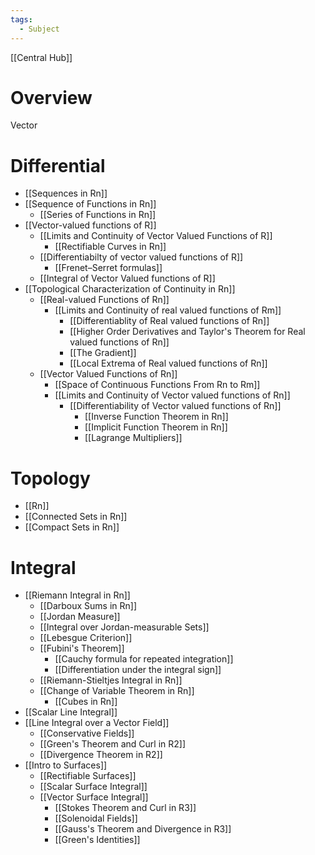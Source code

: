 ```yaml
---
tags:
  - Subject
---
```

[[Central Hub]]
# Overview

Vector

# Differential 
- [[Sequences in Rn]]
- [[Sequence of Functions in Rn]]
	- [[Series of Functions in Rn]]
- [[Vector-valued functions of R]]
	- [[Limits and Continuity of Vector Valued Functions of R]]
		- [[Rectifiable Curves in Rn]]
	- [[Differentiabilty of vector valued functions of R]]
		- [[Frenet–Serret formulas]]
	- [[Integral of Vector Valued functions of R]]
- [[Topological Characterization of Continuity in Rn]]
	- [[Real-valued Functions of Rn]]
		- [[Limits and Continuity of real valued functions of Rm]]
			- [[Differentiablity of Real valued functions of Rn]]
			- [[Higher Order Derivatives and Taylor's Theorem for Real valued functions of Rn]]
			- [[The Gradient]]
			- [[Local Extrema of Real valued functions of Rn]]
	- [[Vector Valued Functions of Rn]]
		- [[Space of Continuous Functions From Rn to Rm]]
		- [[Limits and Continuity of Vector valued functions of Rn]]
			- [[Differentiability of Vector valued functions of Rn]]
				- [[Inverse Function Theorem in Rn]]
				- [[Implicit Function Theorem in Rn]]
				- [[Lagrange Multipliers]]
# Topology
- [[Rn]]
- [[Connected Sets in Rn]]
- [[Compact Sets in Rn]]
# Integral
- [[Riemann Integral in Rn]]
	- [[Darboux Sums in Rn]]
	- [[Jordan Measure]]
	- [[Integral over Jordan-measurable Sets]]
	- [[Lebesgue Criterion]]
	- [[Fubini's Theorem]]
		- [[Cauchy formula for repeated integration]]
		- [[Differentiation under the integral sign]]
	- [[Riemann-Stieltjes Integral in Rn]]
	- [[Change of Variable Theorem in Rn]]
		- [[Cubes in Rn]]
- [[Scalar Line Integral]]
- [[Line Integral over a Vector Field]]
	- [[Conservative Fields]]
	- [[Green's Theorem and Curl in R2]]
	- [[Divergence Theorem in R2]]
- [[Intro to Surfaces]]
	- [[Rectifiable Surfaces]]
	- [[Scalar Surface Integral]]
	- [[Vector Surface Integral]]
		- [[Stokes Theorem and Curl in R3]]
		- [[Solenoidal Fields]]
		- [[Gauss's Theorem and Divergence in R3]]
		- [[Green's Identities]]